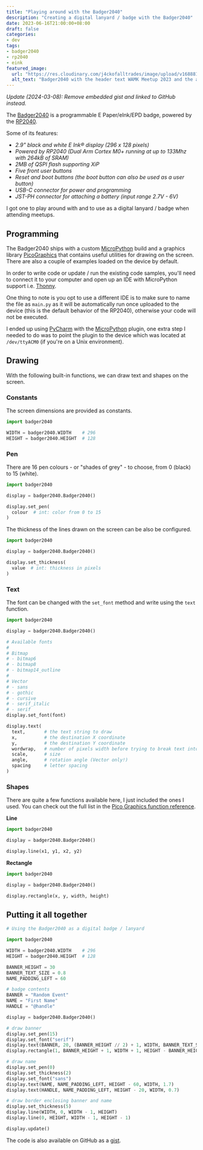 ```yaml
---
title: "Playing around with the Badger2040"
description: "Creating a digital lanyard / badge with the Badger2040"
date: 2023-06-16T21:00:00+08:00
draft: false
categories:
- dev
tags:
- badger2040
- rp2040
- eink
featured_image:
  url: "https://res.cloudinary.com/j4ckofalltrades/image/upload/v1688813596/blog/badger2040_x9iaec.jpg"
  alt_text: "Badger2040 with the header text WAMK Meetup 2023 and the attendee's name"
---
```


_Update (2024-03-08): Remove embedded gist and linked to GitHub instead._

The [Badger2040](https://shop.pimoroni.com/products/badger-2040) is a programmable E Paper/eInk/EPD badge, powered by the [RP2040](https://www.raspberrypi.com/products/rp2040).

Some of its features:

- _2.9" black and white E Ink® display (296 x 128 pixels)_
- _Powered by RP2040 (Dual Arm Cortex M0+ running at up to 133Mhz with 264kB of SRAM)_
- _2MB of QSPI flash supporting XiP_
- _Five front user buttons_
- _Reset and boot buttons (the boot button can also be used as a user button)_
- _USB-C connector for power and programming_
- _JST-PH connector for attaching a battery (input range 2.7V - 6V)_

I got one to play around with and to use as a digital lanyard / badge when attending meetups.

## Programming

The Badger2040 ships with a custom [MicroPython](https://micropython.org/) build and a graphics library [PicoGraphics](https://github.com/pimoroni/pimoroni-pico/blob/main/micropython/modules/picographics/README.md) that
contains useful utilities for drawing on the screen. There are also a couple of examples loaded on the device by default.

In order to write code or update / run the existing  code samples, you'll need to connect it to your computer and open up an IDE with MicroPython support i.e. [Thonny](https://thonny.org/).

One thing to note is you opt to use a different IDE is to make sure to name the file as `main.py` as it will
be automatically run once uploaded to the device (this is the default behavior of the RP2040), otherwise
your code will not be executed.

I ended up using [PyCharm](https://www.jetbrains.com/pycharm/) with the [MicroPython](https://plugins.jetbrains.com/plugin/9777-micropython) plugin, one extra step I needed to do was to point
the plugin to the device which was located at `/dev/ttyACM0` (if you're on a Unix environment).

## Drawing

With the following built-in functions, we can draw text and shapes on the screen.  

### Constants

The screen dimensions are provided as constants.

```python
import badger2040

WIDTH = badger2040.WIDTH    # 296
HEIGHT = badger2040.HEIGHT  # 128
```

### Pen

There are 16 pen colours - or "shades of grey" - to choose, from 0 (black) to 15 (white).

```python
import badger2040

display = badger2040.Badger2040()

display.set_pen(
  colour  # int: color from 0 to 15
)
```

The thickness of the lines drawn on the screen can be also be configured.

```python
import badger2040

display = badger2040.Badger2040()

display.set_thickness(
  value  # int: thickness in pixels
)
```

### Text

The font can be changed with the `set_font` method and write using the `text` function.

```python
import badger2040

display = badger2040.Badger2040()

# Available fonts
#
# Bitmap
# - bitmap6
# - bitmap8
# - bitmap14_outline
#
# Vector
# - sans
# - gothic
# - cursive
# - serif_italic
# - serif
display.set_font(font)

display.text(
  text,       # the text string to draw 
  x,          # the destination X coordinate
  y,          # the destination Y coordinate
  wordwrap,   # number of pixels width before trying to break text into multiple lines
  scale,      # size
  angle,      # rotation angle (Vector only!)
  spacing     # letter spacing
)
```

### Shapes

There are quite a few functions available here, I just included the ones I used. You can check out the full list in the [Pico Graphics function reference](https://github.com/pimoroni/pimoroni-pico/tree/main/micropython/modules/picographics).

__Line__ 

```python
import badger2040

display = badger2040.Badger2040()

display.line(x1, y1, x2, y2)
```

__Rectangle__

```python
import badger2040

display = badger2040.Badger2040()

display.rectangle(x, y, width, height)
```

## Putting it all together

```python
# Using the Badger2040 as a digital badge / lanyard

import badger2040

WIDTH = badger2040.WIDTH    # 296
HEIGHT = badger2040.HEIGHT  # 128

BANNER_HEIGHT = 30
BANNER_TEXT_SIZE = 0.8
NAME_PADDING_LEFT = 60

# badge contents
BANNER = "Random Event"
NAME = "First Name"
HANDLE = "@handle"

display = badger2040.Badger2040()

# draw banner
display.set_pen(15)
display.set_font("serif")
display.text(BANNER, 20, (BANNER_HEIGHT // 2) + 1, WIDTH, BANNER_TEXT_SIZE)
display.rectangle(1, BANNER_HEIGHT + 1, WIDTH + 1, HEIGHT - BANNER_HEIGHT)

# draw name
display.set_pen(0)
display.set_thickness(2)
display.set_font("sans")
display.text(NAME, NAME_PADDING_LEFT, HEIGHT - 60, WIDTH, 1.7)
display.text(HANDLE, NAME_PADDING_LEFT, HEIGHT - 20, WIDTH, 0.7)

# draw border enclosing banner and name
display.set_thickness(5)
display.line(WIDTH, 0, WIDTH - 1, HEIGHT)
display.line(0, HEIGHT, WIDTH - 1, HEIGHT - 1)

display.update()
```

The code is also available on GitHub as a [gist](https://gist.github.com/j4ckofalltrades/a4ec95b3e077fd7c294d20ef8095f480).
